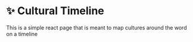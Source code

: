 # ✨ Cultural Timeline

This is a simple react page that is meant to map cultures around the word on a timeline
